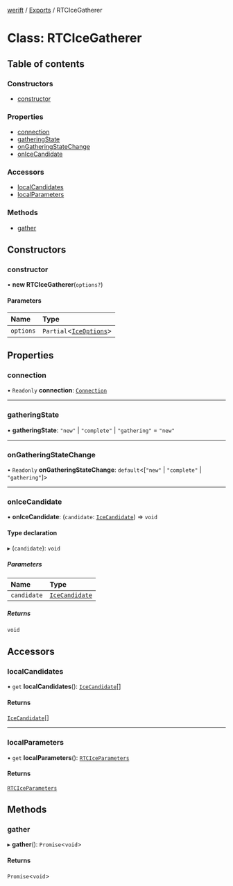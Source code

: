 [werift](../README.md) / [Exports](../modules.md) / RTCIceGatherer

# Class: RTCIceGatherer

## Table of contents

### Constructors

- [constructor](RTCIceGatherer.md#constructor)

### Properties

- [connection](RTCIceGatherer.md#connection)
- [gatheringState](RTCIceGatherer.md#gatheringstate)
- [onGatheringStateChange](RTCIceGatherer.md#ongatheringstatechange)
- [onIceCandidate](RTCIceGatherer.md#onicecandidate)

### Accessors

- [localCandidates](RTCIceGatherer.md#localcandidates)
- [localParameters](RTCIceGatherer.md#localparameters)

### Methods

- [gather](RTCIceGatherer.md#gather)

## Constructors

### constructor

• **new RTCIceGatherer**(`options?`)

#### Parameters

| Name | Type |
| :------ | :------ |
| `options` | `Partial`<[`IceOptions`](../interfaces/IceOptions.md)\> |

## Properties

### connection

• `Readonly` **connection**: [`Connection`](Connection.md)

___

### gatheringState

• **gatheringState**: ``"new"`` \| ``"complete"`` \| ``"gathering"`` = `"new"`

___

### onGatheringStateChange

• `Readonly` **onGatheringStateChange**: `default`<[``"new"`` \| ``"complete"`` \| ``"gathering"``]\>

___

### onIceCandidate

• **onIceCandidate**: (`candidate`: [`IceCandidate`](IceCandidate.md)) => `void`

#### Type declaration

▸ (`candidate`): `void`

##### Parameters

| Name | Type |
| :------ | :------ |
| `candidate` | [`IceCandidate`](IceCandidate.md) |

##### Returns

`void`

## Accessors

### localCandidates

• `get` **localCandidates**(): [`IceCandidate`](IceCandidate.md)[]

#### Returns

[`IceCandidate`](IceCandidate.md)[]

___

### localParameters

• `get` **localParameters**(): [`RTCIceParameters`](RTCIceParameters.md)

#### Returns

[`RTCIceParameters`](RTCIceParameters.md)

## Methods

### gather

▸ **gather**(): `Promise`<`void`\>

#### Returns

`Promise`<`void`\>
